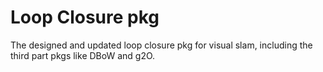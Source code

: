 # Loop Closure pkg
The designed and updated loop closure pkg for visual slam, including the third part pkgs like DBoW and g2O.

